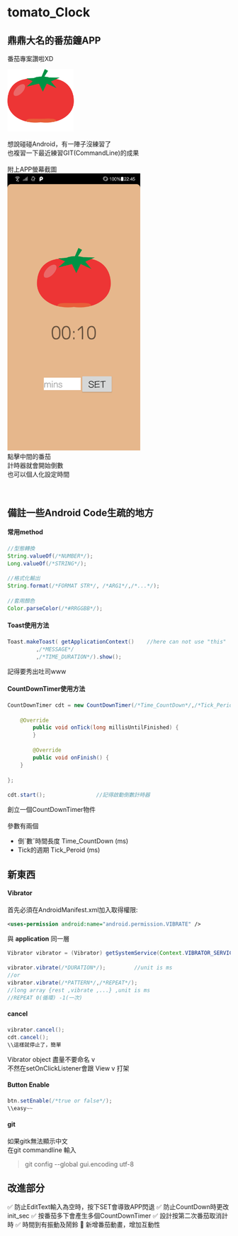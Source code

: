 # tomato_Clock

## 鼎鼎大名的番茄鐘APP

番茄專案讚啦XD

<img src="https://github.com/Maxspace1024/PRJ_tomato_Clock/blob/master/code/tomato.png" width="150"/>

想說碰碰Android，有一陣子沒練習了<br/>
也複習一下最近練習GIT(CommandLine)的成果<br/><br/>
附上APP螢幕截圖<br/>
<img src="https://github.com/Maxspace1024/PRJ_tomato_Clock/blob/master/shots/shots_01.png" width="300"/><br/>
點擊中間的番茄<br/>
計時器就會開始倒數<br/>
也可以個人化設定時間<br/>

<br/>

## 備註一些Android Code生疏的地方


#### 常用method
```java
//型態轉換
String.valueOf(/*NUMBER*/);
Long.valueOf(/*STRING*/);

//格式化輸出
String.format(/*FORMAT STR*/, /*ARG1*/,/*...*/);

//套用顏色
Color.parseColor(/*#RRGGBB*/);
```

#### Toast使用方法
```java
Toast.makeToast( getApplicationContext()	//here can not use "this"
		 ,/*MESSAGE*/
		 ,/*TIME_DURATION*/).show();
```
記得要秀出吐司www<br/>

#### CountDownTimer使用方法
```java
CountDownTimer cdt = new CountDownTimer(/*Time_CountDown*/,/*Tick_Period*/){

	@Override
        public void onTick(long millisUntilFinished) {
        }

        @Override
        public void onFinish() {
	}

};

cdt.start();				//記得啟動倒數計時器

```
創立一個CountDownTimer物件<br/><br/>
參數有兩個
* 倒ˋ數ˇ時間長度 Time_CountDown (ms)
* Tick的週期   Tick_Peroid (ms)

## 新東西

#### Vibrator
首先必須在AndroidManifest.xml加入取得權限:
```xml
<uses-permission android:name="android.permission.VIBRATE" />
```
與 <b>application</b> 同一層

```java
Vibrator vibrator = (Vibrator) getSystemService(Context.VIBRATOR_SERVICE);

vibrator.vibrate(/*DURATION*/);			//unit is ms
//or
vibrator.vibrate(/*PATTERN*/,/*REPEAT*/);
//long array {rest ,vibrate ,...} ,unit is ms
//REPEAT 0(循環) -1(一次)
```
#### cancel
```java
vibrator.cancel();
cdt.cancel();
\\這樣就停止了，簡單
```
Vibrator object 盡量不要命名 v<br/>
不然在setOnClickListener會跟 View v 打架

#### Button Enable
```java
btn.setEnable(/*true or false*/);
\\easy~~
```

#### git
如果gitk無法顯示中文<br/>
在git commandline 輸入
> git config --global gui.encoding utf-8


## 改進部分
:white_check_mark: 防止EditText輸入為空時，按下SET會導致APP閃退
:white_check_mark: 防止CountDown時更改init_sec
:white_check_mark: 按番茄多下會產生多個CountDownTimer
:white_check_mark: 設計按第二次番茄取消計時
:white_check_mark: 時間到有振動及鬧鈴
:white_square_button: 新增番茄動畫，增加互動性


